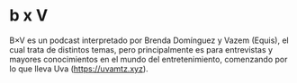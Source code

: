 # b x V
B×V es un podcast interpretado por Brenda Domínguez y Vazem (Equis), el cual trata de distintos temas, pero principalmente es para entrevistas y mayores conocimientos en el mundo del entretenimiento, comenzando por lo que lleva Uva (https://uvamtz.xyz). 
